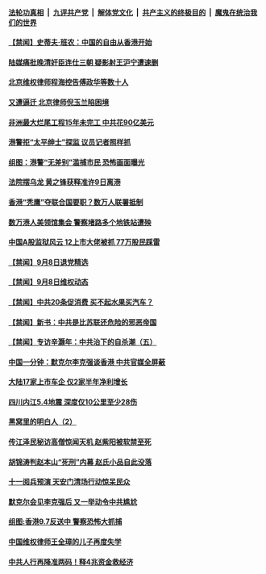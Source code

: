####  [法轮功真相](../../../../basic/blob/master/README.md?t=09091852) &nbsp;|&nbsp; [九评共产党](../../../../9ping.md/blob/master/README.md?t=09091852) &nbsp;|&nbsp; [解体党文化](../../../../jtdwh.md/blob/master/README.md?t=09091852)  &nbsp;|&nbsp; [共产主义的终极目的](../../../../gczydzjmd.md/blob/master/README.md?t=09091852) &nbsp;|&nbsp; [魔鬼在统治我们的世界](../../../../mgztzwmdsj.md/blob/master/README.md?t=09091852) 

#### [【禁闻】史蒂夫·班农：中国的自由从香港开始](../pages/prog204/a102661204.md?t=09091852) 

#### [陆媒痛批晚清奸臣连仕三朝 疑影射王沪宁遭速删](../pages/prog204/a102661145.md?t=09091852) 

#### [北京维权律师程海控告傅政华等数十人](../pages/prog204/a102661060.md?t=09091852) 

#### [又遭逼迁 北京律师倪玉兰陷困境](../pages/prog204/a102661062.md?t=09091852) 

#### [非洲最大烂尾工程15年未完工 中共花90亿美元](../pages/prog204/a102661038.md?t=09091852) 


#### [港警拒“太平绅士”探监 议员记者照样抓](../pages/prog204/a102660972.md?t=09091852) 

#### [组图：港警“无差别”滥捕市民 恐怖画面曝光](../pages/prog204/a102660887.md?t=09091852) 

#### [法院摆乌龙 黄之锋获释准许9日离港](../pages/prog204/a102660857.md?t=09091852) 

#### [香港“秃鹰”夺联合国要职？数万人联署抵制](../pages/prog204/a102660845.md?t=09091852) 

#### [数万港人美领馆集会 警察堵路多个地铁站遭殃](../pages/prog204/a102660788.md?t=09091852) 

#### [中国A股监狱风云 12上市大佬被抓 77万股民踩雷](../pages/prog204/a102660767.md?t=09091852) 


#### [【禁闻】9月8日退党精选](../pages/prog204/a102660752.md?t=09091852) 

#### [【禁闻】9月8日维权动态](../pages/prog204/a102660747.md?t=09091852) 

#### [【禁闻】中共20条促消费 买不起水果买汽车？](../pages/prog204/a102660718.md?t=09091852) 

#### [【禁闻】新书：中共是比苏联还危险的邪恶帝国](../pages/prog204/a102660721.md?t=09091852) 

#### [【禁闻】专访辛灏年：中共治下的自杀潮（五）](../pages/prog204/a102660691.md?t=09091852) 

#### [中国一分钟：默克尔李克强谈香港 中共官媒全屏蔽](../pages/prog204/a102660573.md?t=09091852) 

#### [大陆17家上市车企 仅2家半年净利增长](../pages/prog204/a102659989.md?t=09091852) 

#### [四川内江5.4地震 深度仅10公里至少28伤](../pages/prog204/a102660463.md?t=09091852) 

#### [黑窝里的明白人（2）](../pages/prog204/a102660411.md?t=09091852) 

#### [传江泽民秘访高僧惊闻天机 赵紫阳被软禁至死](../pages/prog204/a102659096.md?t=09091852) 

#### [胡锦涛判赵本山“死刑”内幕 赵氏小品自此没落](../pages/prog204/a102659266.md?t=09091852) 

#### [十一阅兵预演 天安门清场行动惊呆民众](../pages/prog204/a102660329.md?t=09091852) 

#### [默克尔会见李克强后 又一举动令中共尴尬](../pages/prog204/a102660317.md?t=09091852) 

#### [组图:香港9.7反送中 警察恐怖大抓捕](../pages/prog204/a102660272.md?t=09091852) 

#### [中国维权律师王全璋的儿子再度失学](../pages/prog204/a102660079.md?t=09091852) 

#### [中共人行再降准两码！释4兆资金救经济](../pages/prog204/a102660077.md?t=09091852) 

